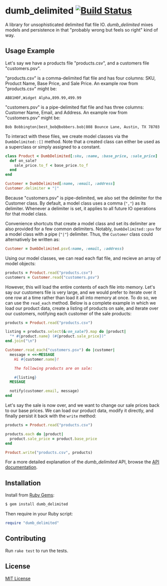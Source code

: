 # dumb_delimited [![Build Status](https://travis-ci.org/jonathanhefner/dumb_delimited.svg?branch=master)](https://travis-ci.org/jonathanhefner/dumb_delimited)

A library for unsophisticated delimited flat file IO.  *dumb_delimited*
mixes models and persistence in that "probably wrong but feels so right"
kind of way.


## Usage Example

Let's say we have a products file "products.csv", and a customers
file "customers.psv".

"products.csv" is a comma-delimited flat file and has four columns: SKU,
Product Name, Base Price, and Sale Price.  An example row from
"products.csv" might be:

```
AB81H0F,Widget Alpha,899.99,499.99
```

"customers.psv" is a pipe-delimited flat file and has three columns:
Customer Name, Email, and Address.  An example row from "customers.psv"
might be:

```
Bob Bobbington|best_bob@bobbers.bob|808 Bounce Lane, Austin, TX 78703
```

To interact with these files, we create model classes via the
`DumbDelimited::[]` method.  Note that a created class can either be
used as a superclass or simply assigned to a constant.

```ruby
class Product < DumbDelimited[:sku, :name, :base_price, :sale_price]
  def on_sale?
    sale_price.to_f < base_price.to_f
  end
end

Customer = DumbDelimited[:name, :email, :address]
Customer.delimiter = "|"
```

Because "customers.psv" is pipe-delimited, we also set the delimiter
for the Customer class.  By default, a model class uses a comma (`","`)
as its delimiter.  Whenever a delimiter is set, it applies to all future
IO operations for that model class.

Convenience shortcuts that create a model class and set its delimiter
are also provided for a few common delimiters.  Notably,
`DumbDelimited::psv` for a model class with a pipe (`"|"`) delimiter.
Thus, the `Customer` class could alternatively be written as:

```ruby
Customer = DumbDelimited.psv(:name, :email, :address)
```

Using our model classes, we can read each flat file, and recieve an
array of model objects:

```ruby
products = Product.read("products.csv")
customers = Customer.read("customers.psv")
```

However, this will load the entire contents of each file into memory.
Let's say our customers file is very large, and we would prefer to
iterate over it one row at a time rather than load it all into memory at
once.  To do so, we can use the `read_each` method.  Below is a complete
example in which we load our product data, create a listing of products
on sale, and iterate over our customers, notifying each customer of the
sale products:

```ruby
products = Product.read("products.csv")

listing = products.select(&:on_sale?).map do |product|
  "* #{product.name} (#{product.sale_price})"
end.join("\n")

Customer.read_each("customers.psv") do |customer|
  message = <<~MESSAGE
    Hi #{customer.name}!

    The following products are on sale:

    #{listing}
  MESSAGE

  notify(customer.email, message)
end
```

Let's say the sale is now over, and we want to change our sale prices
back to our base prices.  We can load our product data, modify it
directly, and finally persist it back with the `write` method:

```ruby
products = Product.read("products.csv")

products.each do |product|
  product.sale_price = product.base_price
end

Product.write("products.csv", products)
```

For a more detailed explanation of the *dumb_delimited* API, browse the
[API documentation](http://www.rubydoc.info/gems/dumb_delimited/).


## Installation

Install from [Ruby Gems](https://rubygems.org/gems/dumb_delimited):

```bash
$ gem install dumb_delimited
```

Then require in your Ruby script:

```ruby
require "dumb_delimited"
```


## Contributing

Run `rake test` to run the tests.


## License

[MIT License](https://opensource.org/licenses/MIT)
